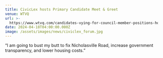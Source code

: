 ```yaml
---
title: CivicLex hosts Primary Candidate Meet & Greet
venue: WTVQ
url: >-
  https://www.wtvq.com/candidates-vying-for-council-member-positions-hold-meet-and-greet-in-lexington/
date: 2024-04-18T04:00:00.000Z
image: /assets/images/news/civiclex_forum.jpg
---
```


“I am going to bust my butt to fix Nicholasville Road, increase government transparency, and lower housing costs.”

